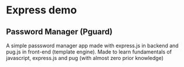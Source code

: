 # Express demo
## Password Manager (Pguard)
A simple passsword manager app made with express.js in backend and pug.js in front-end (template engine). Made to learn fundamentals of javascript, express.js and pug (with almost zero prior knowledge)
